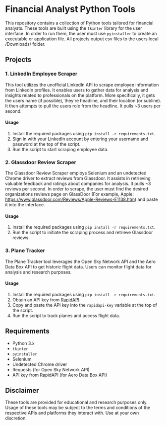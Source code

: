 # Financial Analyst Python Tools

This repository contains a collection of Python tools tailored for financial analysts. These tools are built using the `tkinter` library for the user interface. In order to run them, the user must use `pyinstaller` to create an executable or application file. All projects output csv files to the users local /Downloads/ folder.

## Projects

### 1. LinkedIn Employee Scraper

This tool utilizes the unofficial LinkedIn API to scrape employee information from LinkedIn profiles. It enables users to gather data for analysis and insights related to professionals on the platform. More specifically, it gets the users name (if possible), they're headline, and their location (or subline). It then attempts to pull the users role from the headline. It pulls ~3 users per second.

#### Usage
1. Install the required packages using `pip install -r requirements.txt`.
2. Sign in with your LinkedIn account by entering your username and password at the top of the script.
3. Run the script to start scraping employee data.

### 2. Glassdoor Review Scraper

The Glassdoor Review Scraper employs Selenium and an undetected Chrome driver to extract reviews from Glassdoor. It assists in retrieving valuable feedback and ratings about companies for analysis. It pulls ~3 reviews per second. In order to scrape, the user must find the desired organizations reviews page on GlassDoor (For example, Apple: https://www.glassdoor.com/Reviews/Apple-Reviews-E1138.htm) and paste it into the interface.

#### Usage
1. Install the required packages using `pip install -r requirements.txt`.
2. Run the script to initiate the scraping process and retrieve Glassdoor reviews.

### 3. Plane Tracker

The Plane Tracker tool leverages the Open Sky Network API and the Aero Data Box API to get historic flight data. Users can monitor flight data for analysis and research purposes.

#### Usage
1. Install the required packages using `pip install -r requirements.txt`.
2. Obtain an API key from [RapidAPI](https://rapidapi.com/aedbx-aedbx/api/aerodatabox/pricing).
3. Copy and paste the API key into the `rapidapi-key` variable at the top of the script.
4. Run the script to track planes and access flight data.

## Requirements
- Python 3.x
- `tkinter`
- `pyinstaller`
- Selenium
- Undetected Chrome driver
- Requests (for Open Sky Network API)
- API key from RapidAPI (for Aero Data Box API)

## Disclaimer
These tools are provided for educational and research purposes only. Usage of these tools may be subject to the terms and conditions of the respective APIs and platforms they interact with. Use at your own discretion.
